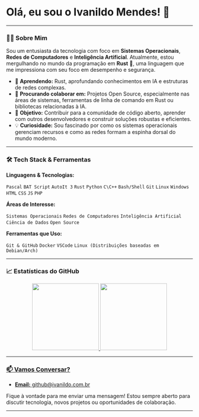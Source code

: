# Olá, eu sou o Ivanildo Mendes! 👋



---

### 👨‍💻 Sobre Mim

Sou um entusiasta da tecnologia com foco em **Sistemas Operacionais**, **Redes de Computadores** e **Inteligência Artificial**. Atualmente, estou mergulhando no mundo da programação em **Rust** 🦀, uma linguagem que me impressiona com seu foco em desempenho e segurança.

- 🔭 **Aprendendo:** Rust, aprofundando conhecimentos em IA e estruturas de redes complexas.
- 🤝 **Procurando colaborar em:** Projetos Open Source, especialmente nas áreas de sistemas, ferramentas de linha de comando em Rust ou bibliotecas relacionadas à IA.
- 🎯 **Objetivo:** Contribuir para a comunidade de código aberto, aprender com outros desenvolvedores e construir soluções robustas e eficientes.
- 💡 **Curiosidade:** Sou fascinado por como os sistemas operacionais gerenciam recursos e como as redes formam a espinha dorsal do mundo moderno.

---

### 🛠️ Tech Stack & Ferramentas

**Linguagens & Tecnologias:**

`Pascal` `BAT Script` `AutoIt 3` `Rust` `Python` `C\C++` `Bash/Shell` `Git` `Linux` `Windows` `HTML` `CSS` `JS` `PHP`

**Áreas de Interesse:**

`Sistemas Operacionais` `Redes de Computadores` `Inteligência Artificial` `Ciência de Dados` `Open Source`

**Ferramentas que Uso:**

`Git & GitHub` `Docker` `VSCode` `Linux (Distribuições baseadas em Debian/Arch)`

---

### 📈 Estatísticas do GitHub

<!-- Isso mostra seus gráficos de contribuição e as linguagens mais usadas. -->
<div align="center">
  <a href="https://github.com/IvanildoMendes">
  <img height="180em" src="https://github-readme-stats.vercel.app/api?username=IvanildoMendes&show_icons=true&theme=dark&include_all_commits=true&count_private=true&hide_border=true"/>
  <img height="180em" src="https://github-readme-stats.vercel.app/api/top-langs/?username=IvanildoMendes&layout=compact&langs_count=7&theme=dark&hide_border=true"/>
</div>

---

### 📫 Vamos Conversar?

- **Email:** [github@ivanildo.com.br](mailto:github@ivanildo.com.br)


Fique à vontade para me enviar uma mensagem! Estou sempre aberto para discutir tecnologia, novos projetos ou oportunidades de colaboração.

---

<div align="center">
  

</div>
